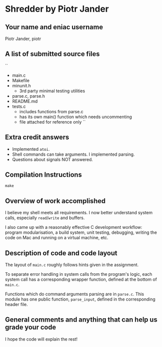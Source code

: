# Shredder by Piotr Jander


## Your name and eniac username

Piotr Jander, piotr


## A list of submitted source files

``
- main.c
- Makefile
- minunit.h
    - 3rd party minimal testing utilities
- parse.c, parse.h
- README.md
- tests.c
    - includes functions from parse.c
    - has its own main() function which needs uncommenting
    - file attached for reference only
``


## Extra credit answers

- Implemented `atoi`.
- Shell commands can take arguments. I implemented parsing.
- Questions about signals NOT answered.


## Compilation Instructions

`make`


## Overview of work accomplished

I believe my shell meets all requirements. I now better understand
system calls, especially `read`/`write` and buffers.

I also came up with a reasonably effective C development workflow:
 program modularisation, a build system, unit testing, debugging,
 writing the code on Mac and running on a virtual machine, etc.


## Description of code and code layout

The layout of `main.c` roughly follows hints given in the assignment.

To separate error handling in system calls from the program's logic,
each system call has a corresponding wrapper function, defined
at the bottom of `main.c`.

Functions which do command arguments parsing are in `parse.c`. This module
has one public function, `parse_input`, defined
in the corresponding header file.


## General comments and anything that can help us grade your code

I hope the code will explain the rest!
